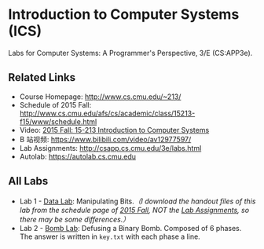 # Introduction to Computer Systems (ICS)

Labs for Computer Systems: A Programmer's Perspective, 3/E (CS:APP3e).

## Related Links

- Course Homepage: http://www.cs.cmu.edu/~213/
- Schedule of 2015 Fall: http://www.cs.cmu.edu/afs/cs/academic/class/15213-f15/www/schedule.html
- Video: [2015 Fall: 15-213	Introduction to Computer Systems](https://scs.hosted.panopto.com/Panopto/Pages/Sessions/List.aspx#folderID=%22b96d90ae-9871-4fae-91e2-b1627b43e25e%22&sortColumn=1&sortAscending=true)
- B 站视频: https://www.bilibili.com/video/av12977597/
- Lab Assignments: http://csapp.cs.cmu.edu/3e/labs.html
- Autolab: https://autolab.cs.cmu.edu

## All Labs

- Lab 1 - [Data Lab](datalab/): Manipulating Bits.*（I download the handout files of this lab from the schedule page of [2015 Fall](http://www.cs.cmu.edu/afs/cs/academic/class/15213-f15/www/schedule.html), NOT the [Lab Assignments](http://csapp.cs.cmu.edu/3e/labs.html), so there may be some differences.）*
- Lab 2 - [Bomb Lab](bomblab/): Defusing a Binary Bomb. Composed of 6 phases. The answer is written in `key.txt` with each phase a line.



